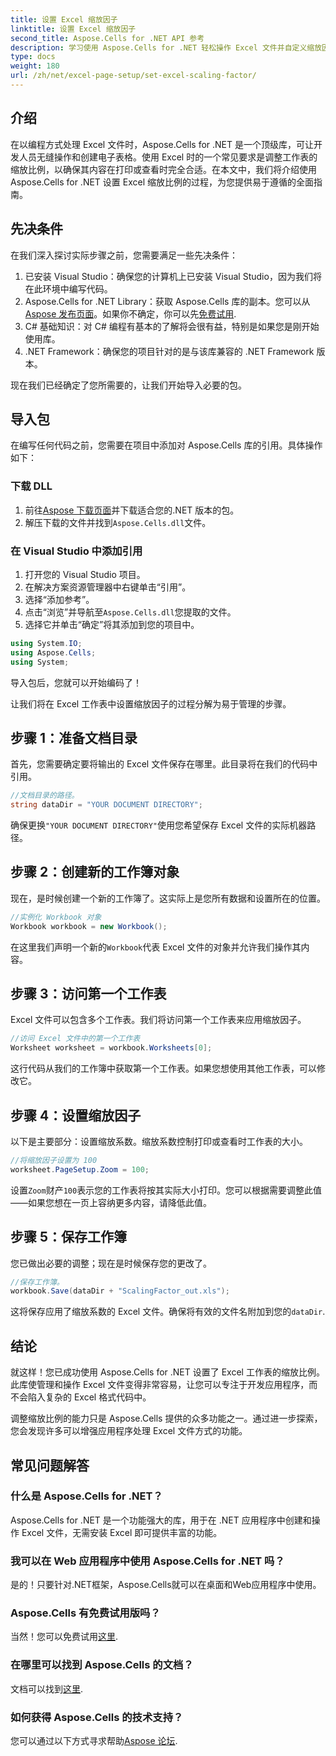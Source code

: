 ```yaml
---
title: 设置 Excel 缩放因子
linktitle: 设置 Excel 缩放因子
second_title: Aspose.Cells for .NET API 参考
description: 学习使用 Aspose.Cells for .NET 轻松操作 Excel 文件并自定义缩放因子。
type: docs
weight: 180
url: /zh/net/excel-page-setup/set-excel-scaling-factor/
---
```

## 介绍

在以编程方式处理 Excel 文件时，Aspose.Cells for .NET 是一个顶级库，可让开发人员无缝操作和创建电子表格。使用 Excel 时的一个常见要求是调整工作表的缩放比例，以确保其内容在打印或查看时完全合适。在本文中，我们将介绍使用 Aspose.Cells for .NET 设置 Excel 缩放比例的过程，为您提供易于遵循的全面指南。

## 先决条件

在我们深入探讨实际步骤之前，您需要满足一些先决条件：

1. 已安装 Visual Studio：确保您的计算机上已安装 Visual Studio，因为我们将在此环境中编写代码。
2.  Aspose.Cells for .NET Library：获取 Aspose.Cells 库的副本。您可以从[Aspose 发布页面](https://releases.aspose.com/cells/net/)。如果你不确定，你可以先[免费试用](https://releases.aspose.com/).
3. C# 基础知识：对 C# 编程有基本的了解将会很有益，特别是如果您是刚开始使用库。
4. .NET Framework：确保您的项目针对的是与该库兼容的 .NET Framework 版本。

现在我们已经确定了您所需要的，让我们开始导入必要的包。

## 导入包

在编写任何代码之前，您需要在项目中添加对 Aspose.Cells 库的引用。具体操作如下：

### 下载 DLL

1. 前往[Aspose 下载页面](https://releases.aspose.com/cells/net/)并下载适合您的.NET 版本的包。
2. 解压下载的文件并找到`Aspose.Cells.dll`文件。

### 在 Visual Studio 中添加引用

1. 打开您的 Visual Studio 项目。
2. 在解决方案资源管理器中右键单击“引用”。
3. 选择“添加参考”。 
4. 点击“浏览”并导航至`Aspose.Cells.dll`您提取的文件。
5. 选择它并单击“确定”将其添加到您的项目中。

```csharp
using System.IO;
using Aspose.Cells;
using System;
```

导入包后，您就可以开始编码了！

让我们将在 Excel 工作表中设置缩放因子的过程分解为易于管理的步骤。

## 步骤 1：准备文档目录

首先，您需要确定要将输出的 Excel 文件保存在哪里。此目录将在我们的代码中引用。 

```csharp
//文档目录的路径。
string dataDir = "YOUR DOCUMENT DIRECTORY";
```

确保更换`"YOUR DOCUMENT DIRECTORY"`使用您希望保存 Excel 文件的实际机器路径。

## 步骤 2：创建新的工作簿对象

现在，是时候创建一个新的工作簿了。这实际上是您所有数据和设置所在的位置。

```csharp
//实例化 Workbook 对象
Workbook workbook = new Workbook();
```

在这里我们声明一个新的`Workbook`代表 Excel 文件的对象并允许我们操作其内容。

## 步骤 3：访问第一个工作表

Excel 文件可以包含多个工作表。我们将访问第一个工作表来应用缩放因子。

```csharp
//访问 Excel 文件中的第一个工作表
Worksheet worksheet = workbook.Worksheets[0];
```

这行代码从我们的工作簿中获取第一个工作表。如果您想使用其他工作表，可以修改它。

## 步骤 4：设置缩放因子

以下是主要部分：设置缩放系数。缩放系数控制打印或查看时工作表的大小。

```csharp
//将缩放因子设置为 100
worksheet.PageSetup.Zoom = 100;
```

设置`Zoom`财产`100`表示您的工作表将按其实际大小打印。您可以根据需要调整此值——如果您想在一页上容纳更多内容，请降低此值。

## 步骤 5：保存工作簿

您已做出必要的调整；现在是时候保存您的更改了。

```csharp
//保存工作簿。
workbook.Save(dataDir + "ScalingFactor_out.xls");
```

这将保存应用了缩放系数的 Excel 文件。确保将有效的文件名附加到您的`dataDir`.

## 结论

就这样！您已成功使用 Aspose.Cells for .NET 设置了 Excel 工作表的缩放比例。此库使管理和操作 Excel 文件变得非常容易，让您可以专注于开发应用程序，而不会陷入复杂的 Excel 格式代码中。

调整缩放比例的能力只是 Aspose.Cells 提供的众多功能之一。通过进一步探索，您会发现许多可以增强应用程序处理 Excel 文件方式的功能。

## 常见问题解答

### 什么是 Aspose.Cells for .NET？  
Aspose.Cells for .NET 是一个功能强大的库，用于在 .NET 应用程序中创建和操作 Excel 文件，无需安装 Excel 即可提供丰富的功能。

### 我可以在 Web 应用程序中使用 Aspose.Cells for .NET 吗？  
是的！只要针对.NET框架，Aspose.Cells就可以在桌面和Web应用程序中使用。

### Aspose.Cells 有免费试用版吗？  
当然！您可以免费试用[这里](https://releases.aspose.com/).

### 在哪里可以找到 Aspose.Cells 的文档？  
文档可以找到[这里](https://reference.aspose.com/cells/net/).

### 如何获得 Aspose.Cells 的技术支持？  
您可以通过以下方式寻求帮助[Aspose 论坛](https://forum.aspose.com/c/cells/9).